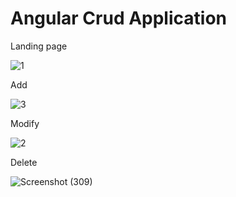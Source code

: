 # Angular Crud Application

<p>Landing page</p>

![1](https://github.com/psankhe28/angular-crud/assets/84843461/691168b6-69e4-4d5f-a930-c081bc2a7775)

<p>Add</p>

![3](https://github.com/psankhe28/angular-crud/assets/84843461/d0c55379-3125-4b2c-b9ca-ea5f10869729)

<p>Modify</p>

![2](https://github.com/psankhe28/angular-crud/assets/84843461/f79d1f44-2903-46e6-997e-b9b5be35890d)

<p>Delete</p>

![Screenshot (309)](https://github.com/psankhe28/angular-crud/assets/84843461/91b27b69-ced9-4d1e-95c6-80d33fc18754)
